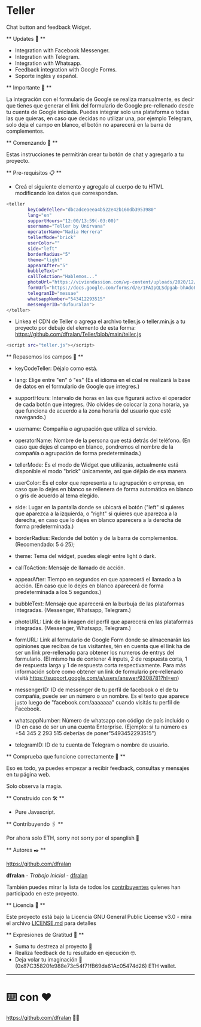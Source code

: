 # Teller
Chat button and feedback Widget.

** Updates 🤖 **

- Integration with Facebook Messenger.
- Integration with Telegram.
- Integration with Whatsapp.
- Feedback integration with Google Forms.
- Soporte inglés y español.

** Importante 🦄 **

La integración con el formulario de Google se realiza manualmente, es decir que tienes que generar el link del formulario de Google pre-rellenado desde tu cuenta de Google iniciada.
Puedes integrar solo una plataforma o todas las que quieras, en caso que decidas no utilizar una, por ejemplo Telegram, solo deja el campo en blanco, el botón no aparecerá en la barra de complementos.

** Comenzando 🚀 **

Estas instrucciones te permitirán crear tu botón de chat y agregarlo a tu proyecto.

** Pre-requisitos 📋 **

- Creá el siguiente elemento y agregalo al cuerpo de tu HTML modificando los datos que correspondan.

```bash
<teller 
        keyCodeTeller="dbcadceaeea4b522e42b160db3953980"
        lang="en"
        supportHours="12:00/13:59(-03:00)"
        username="Teller by Unirvana"
        operatorName="Nadia Herrera"
        tellerMode="brick"
        userColor=""
        side="left"
        borderRadius="5"
        theme="light"
        appearAfter="5"
        bubbleText=""
        callToAction="Hablemos..."
        photoUrl="https://viviendassion.com/wp-content/uploads/2020/12/sion_foto1.webp"
        formUrl="https://docs.google.com/forms/d/e/1FAIpQLSdpgab-bhAdoFrIO7hqw2woqA7dIzxNHZa5sXCoMGfHT7NNCg/viewform?usp=pp_url&entry.1085830910=nice&entry.601918770=pepe&entry.1067325052=naranja&entry.52853599=pepe"
        telegramID="messae"
        whatsappNumber="543412293515"
        messengerID="dufouralan">
</teller>
```

- Linkea el CDN de Teller o agrega el archivo teller.js o teller.min.js a tu proyecto por debajo del elemento de esta forma: https://github.com/dfralan/Teller/blob/main/teller.js

```bash
<script src="teller.js"></script> 
```

** Repasemos los campos 🔧 **

- keyCodeTeller: Déjalo como está.

- lang: Elige entre "en" ó "es" (Es el idioma en el cúal re realizará la base de datos en el formulario de Google que integres.)

- supportHours: Intervalo de horas en las que figurará activo el operador de cada botón que integres. (No olvides de colocar la zona horaria, ya que funciona de acuerdo a la zona horaria del usuario que esté navegando.) 

- username: Compañia o agrupación que utiliza el servicio.

- operatorName: Nombre de la persona que está detrás del teléfono. (En caso que dejes el campo en blanco, pondremos el nombre de la compañía o agrupación de forma predeterminada.)

- tellerMode: Es el modo de Widget que utilizarás, actualmente está disponible el modo "brick" únicamente, así que déjalo de esa manera.

- userColor: Es el color que representa a tu agrupación o empresa, en caso que lo dejes en blanco se rellenera de forma automática en blanco o gris de acuerdo al tema elegido.

- side: Lugar en la pantalla donde se ubicará el botón ("left" si quieres que aparezca a la izquierda, o "right" si quieres que aparezca a la derecha, en caso que lo dejes en blanco aparecera a la derecha de forma predeterminada.)

- borderRadius: Redonde del botón y de la barra de complementos. (Recomendado: 5 ó 25);

- theme: Tema del widget, puedes elegír entre light ó dark.

- callToAction: Mensaje de llamado de acción.

- appearAfter: Tiempo en segundos en que aparecerá el llamado a la acción. (En caso que lo dejes en blanco aparecerá de forma predeterminada a los 5 segundos.)

- bubbleText: Mensaje que aparecerá en la burbuja de las plataformas integradas. (Messenger, Whatsapp, Telegram.)

- photoURL: Link de la imagen del perfil que aparecerá en las plataformas integradas. (Messenger, Whatsapp, Telegram.)

- formURL: Link al formulario de Google Form donde se almacenarán las opiniones que recibas de tus visitantes, tén en cuenta que el link ha de ser un link pre-rellenado para obtener los numeros de entrys del formulario. (El mismo ha de contener 4 inputs, 2 de respuesta corta, 1 de respuesta larga y 1 de respuesta corta respectivamente. Para más información sobre como obtener un link de formulario pre-rellenado visitá https://support.google.com/a/users/answer/9308781?hl=en)

- messengerID: ID de messenger de tu perfil de facebook o el de tu compañia, puede ser un número o un nombre. Es el texto que aparece justo luego de "facebook.com/aaaaaaa" cuando visitás tu perfil de Facebook.

- whatsappNumber: Número de whatsapp con código de país incluído o ID en caso de ser un una cuenta Enterprise. (Ejemplo: si tu número es +54 345 2 293 515 deberías de poner"5493452293515")

- telegramID: ID de tu cuenta de Telegram o nombre de usuario.

** Comprueba que funcione correctamente 🔧 **

Eso es todo, ya puedes empezar a recibir feedback, consultas y mensajes en tu página web.

Solo observa la magia. 

** Construido con 🛠️ **

* Pure Javascript.

** Contribuyendo 🖇️ **

Por ahora solo ETH, sorry not sorry por el spanglish 🦧

** Autores ✒️ **

https://github.com/dfralan

**dfralan** - *Trabajo Inicial* - [dfralan](https://github.com/dfralan)

También puedes mirar la lista de todos los [contribuyentes](https://github.com/dfralan/Teller/contributors) quíenes han participado en este proyecto. 

** Licencia 📄 **

Este proyecto está bajo la Licencia GNU General Public License v3.0 - mira el archivo [LICENSE.md](https://github.com/dfralan/Teller/blob/main/LICENSE) para detalles

** Expresiones de Gratitud 🎁 **

* Suma tu destreza al proyecto 📢
* Realiza feedback de tu resultado en ejecución 🤓.
* Deja volar tu imaginación 💫 (0x87C35820fe988e73c54f71fB69da61Ac05474d26) ETH wallet.

---
# ⌨️ con ❤️

https://github.com/dfralan 💁‍♂️
